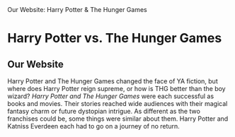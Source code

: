 <html>
<head>
Our Website: Harry Potter & The Hunger Games
</head>
<body>
<h1> Harry Potter vs. The Hunger Games</h1>
<h2> Our Website </h2>
</body>
<p> 
 Harry Potter and The Hunger Games changed the face of YA fiction, but where does Harry Potter reign supreme, or how is THG better than the boy wizard?
 <i>Harry Potter and The Hunger Games</i> were each successful as books and movies. Their stories reached wide audiences with their magical fantasy charm or future dystopian intrigue. As different as the two franchises could be, some things were similar about them. Harry Potter and Katniss Everdeen each had to go on a journey of no return.
 </p> 
<html>
